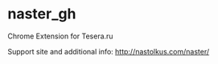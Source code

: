 naster_gh
=========

Chrome Extension for Tesera.ru

Support site and additional info:
http://nastolkus.com/naster/

